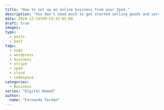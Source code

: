 ```yaml
---
title: "How to set up an online business from your Ipad."
description: "You don't need much to get started selling goods and services online."
date: 2024-12-24T09:53:32-05:00
draft: true
images:
type:
  - posts
  - post
tags:
  - hugo
  - wordpress
  - business
  - stripe
  - ipad
  - cloud
  - codespace
categories:
  - Business
series: "Digital Nomad"
author:
  name: "Fernando Yordan"
---
```

